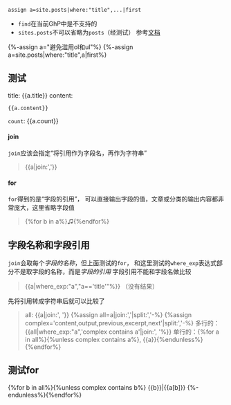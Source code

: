 `assign a=site.posts|where:"title",...|first`
- `find`在当前GhP中是不支持的
- `sites.posts`不可以省略为`posts`（经测试）
参考[文档](https://shopify.dev/docs/api/liquid/filters/array-filters)

{%-assign a="避免滥用ol和ul"%}
{%-assign a=site.posts|where:"title",a|first%}

## 测试
title: {{a.title}}
content:
```
{{a.content}}
```

`count`: {{a.count}}

#### join
`join`应该会指定“将引用作为字段名，再作为字符串”
>{{a|join:','}}

#### for
`for`得到的是“字段的引用”，
可以直接输出字段的值，文章或分类的输出内容都非常庞大，这里省略字段值
>{%for b in a%}♫{%endfor%}

## 字段名称和字段引用
`join`会取每个*字段的名称*，但上面测试的`for`，
和这里测试的`where_exp`表达式部分不是取字段的名称，而是*字段的引用*
字段引用不能和字段名做比较
>{{a|where_exp:"a","a=='title'"%}}
（没有结果）

先将引用转成字符串后就可以比较了
>all: {{a|join:', '}}
{%assign all=a|join:','|split:','-%}
{%assign complex='content,output,previous,excerpt,next'|split:','-%}
多行的：{{all|where_exp:"a",'complex contains a'|join:', '%}}
单行的：{%for a in all%}{%unless complex contains a%}, {{a}}{%endunless%}{%endfor%}

## 测试for

{%for b in all%}{%unless complex contains b%}
{{b}}|{{a[b]}}
{%-endunless%}{%endfor%}
